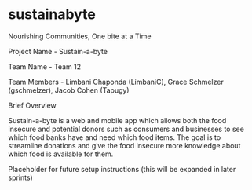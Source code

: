 # sustainabyte
Nourishing Communities, One bite at a Time

Project Name - Sustain-a-byte

Team Name - Team 12

Team Members - Limbani Chaponda (LimbaniC), Grace Schmelzer (gschmelzer), Jacob Cohen (Tapugy)

Brief Overview 

Sustain-a-byte is a web and mobile app which allows both the food insecure and potential donors such as consumers and businesses to see which food banks have and need which food items. The goal is to streamline donations and give the food insecure more knowledge about which food is available for them.

Placeholder for future setup instructions (this will be expanded in later sprints)
